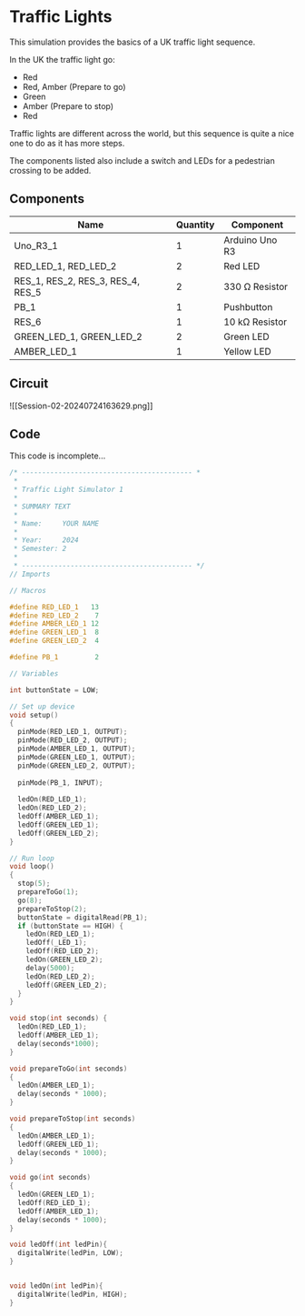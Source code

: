 # Traffic Lights

This simulation provides the basics of a UK traffic light sequence.

In the UK the traffic light go:
- Red
- Red, Amber (Prepare to go)
- Green
- Amber (Prepare to stop)
- Red

Traffic lights are different across the world, but this sequence is quite a nice one to do as it has more steps.

The components listed also include a switch and LEDs for a pedestrian crossing to be added.

## Components
| Name                              | Quantity | Component      |
| --------------------------------- | -------- | -------------- |
| Uno_R3_1                          | 1        | Arduino Uno R3 |
| RED_LED_1, RED_LED_2              | 2        | Red LED        |
| RES_1, RES_2, RES_3, RES_4, RES_5 | 2        | 330 Ω Resistor |
| PB_1                              | 1        | Pushbutton     |
| RES_6                             | 1        | 10 kΩ Resistor |
| GREEN_LED_1, GREEN_LED_2          | 2        | Green LED      |
| AMBER_LED_1                       | 1        | Yellow LED     |

## Circuit

![[Session-02-20240724163629.png]]

## Code
This code is incomplete...

```cpp
/* ------------------------------------------ *
 *
 * Traffic Light Simulator 1
 * 
 * SUMMARY TEXT
 * 
 * Name: 	 YOUR NAME
 *
 * Year: 	 2024
 * Semester: 2
 *
 * ------------------------------------------ */
// Imports

// Macros

#define RED_LED_1   13
#define RED_LED_2    7
#define AMBER_LED_1 12
#define GREEN_LED_1  8
#define GREEN_LED_2  4

#define PB_1		 2

// Variables

int buttonState = LOW;

// Set up device
void setup()
{
  pinMode(RED_LED_1, OUTPUT);
  pinMode(RED_LED_2, OUTPUT);
  pinMode(AMBER_LED_1, OUTPUT);
  pinMode(GREEN_LED_1, OUTPUT);
  pinMode(GREEN_LED_2, OUTPUT);
  
  pinMode(PB_1, INPUT);
  
  ledOn(RED_LED_1);
  ledOn(RED_LED_2);
  ledOff(AMBER_LED_1);
  ledOff(GREEN_LED_1);
  ledOff(GREEN_LED_2);
}

// Run loop
void loop()
{
  stop(5);
  prepareToGo(1);
  go(8);
  prepareToStop(2);
  buttonState = digitalRead(PB_1);
  if (buttonState == HIGH) {
    ledOn(RED_LED_1);
    ledOff(_LED_1);
    ledOff(RED_LED_2);
    ledOn(GREEN_LED_2);
    delay(5000);
    ledOn(RED_LED_2);
    ledOff(GREEN_LED_2);
  }
}

void stop(int seconds) {
  ledOn(RED_LED_1);
  ledOff(AMBER_LED_1);
  delay(seconds*1000);
}

void prepareToGo(int seconds)
{
  ledOn(AMBER_LED_1);
  delay(seconds * 1000);
}

void prepareToStop(int seconds)
{
  ledOn(AMBER_LED_1);
  ledOff(GREEN_LED_1);
  delay(seconds * 1000);
}

void go(int seconds) 
{
  ledOn(GREEN_LED_1);
  ledOff(RED_LED_1);
  ledOff(AMBER_LED_1);
  delay(seconds * 1000);
}

void ledOff(int ledPin){
  digitalWrite(ledPin, LOW);
}


void ledOn(int ledPin){
  digitalWrite(ledPin, HIGH);
}
```